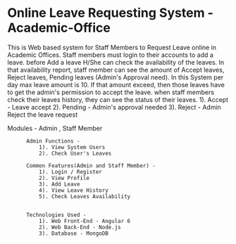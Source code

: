 # Online Leave Requesting System - Academic-Office

This is Web based system for Staff Members to Request Leave online in Academic Offices. Staff members must
login to their accounts to add a leave. before Add a leave H/She can check the availability of the leaves.
In that availability report, staff member can see the amount of Accept leaves, Reject leaves,
Pending leaves (Admin's Approval need).
In this System per day max leave amount is 10. If that amount exceed, then those leaves have to get the admin's
permission to accept the leave.
when staff members check their leaves history, they can see the status of their leaves.
          1). Accept - Leave accept
          2). Pending - Admin's approval needed
          3). Reject - Admin Reject the leave request

Modules - Admin , Staff Member

          Admin Functions -
              1). View System Users
              2). Check User's Leaves

          Common Features(Admin and Staff Member) -
              1). Login / Register
              2). View Profile
              3). Add Leave
              4). View Leave History
              5). Check Leaves Availability


          Technologies Used -
              1). Web Front-End - Angular 6
              2). Web Back-End - Node.js
              3). Database - MongoDB
